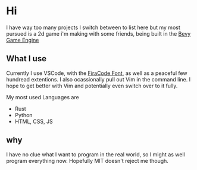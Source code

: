 # Hi

I have way too many projects I switch between to list here but my most pursued is a 2d game i'm making with some friends, being built in the [Bevy Game Engine](https://bevyengine.org/)

## What I use

Currently I use VSCode, with the [FiraCode Font](github.com/tonsky/FiraCode), as well as a peaceful few hundread extentions. I also ocassionally pull out Vim in the command line. I hope to get better with Vim and potentially even switch over to it fully.

My most used Languages are

- Rust
- Python
- HTML, CSS, JS

## why

I have no clue what I want to program in the real world, so I might as well program everything now. Hopefully MIT doesn't reject me though.
